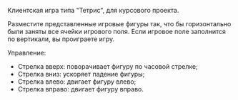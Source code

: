 Клиентская игра типа "Тетрис", для курсового проекта.

Разместите представленные игровые фигуры так, что бы горизонтально были заняты все ячейки игрового поля.
Если игровое поле заполнится по вертикали, вы проиграете игру. 

Управление: 
- Стрелка вверх: поворачивает фигуру по часовой стрелке;
- Стрелка вниз: ускоряет падение фигуры;
- Стрелка влево: двигает фигуру влево;
- Стрелка вправо: двигает фигуру вправо.